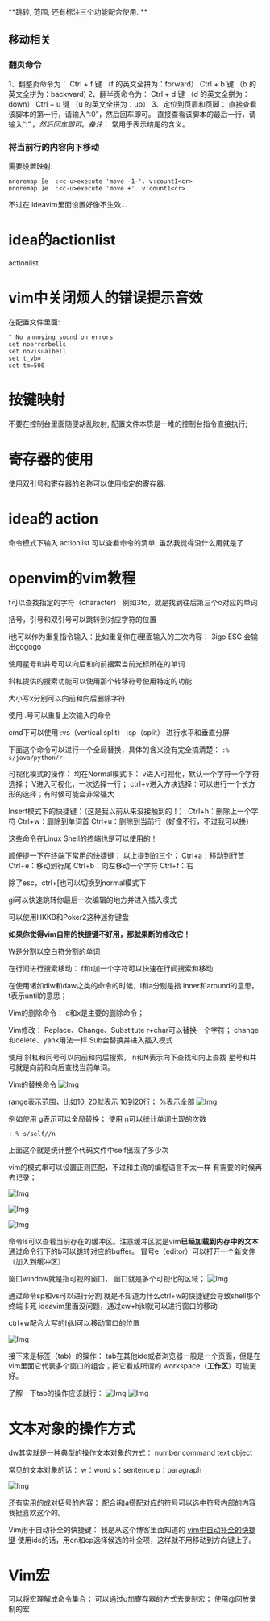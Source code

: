 **跳转, 范围, 还有标注三个功能配合使用. **

## 移动相关
### 翻页命令
1、翻整页命令为： Ctrl + f 键 （f 的英文全拼为：forward） Ctrl + b 键 （b 的英文全拼为：backward)
2、翻半页命令为： Ctrl + d 键 （d 的英文全拼为：down） Ctrl + u 键 （u 的英文全拼为：up）
3、定位到页眉和页脚： 直接查看该脚本的第一行，请输入“:0”，然后回车即可。 直接查看该脚本的最后一行，请输入“:$”，然后回车即可。 备注：$ 常用于表示结尾的含义。

### 将当前行的内容向下移动
需要设置映射: 
```vimscript
nnoremap [e  :<c-u>execute 'move -1-'. v:count1<cr>
nnoremap ]e  :<c-u>execute 'move +'. v:count1<cr>
```

不过在 ideavim里面设置好像不生效...

# idea的actionlist
actionlist

# vim中关闭烦人的错误提示音效
在配置文件里面: 
```vimscript
" No annoying sound on errors
set noerrorbells
set novisualbell
set t_vb=
set tm=500
```

# 按键映射
不要在控制台里面随便胡乱映射, 配置文件本质是一堆的控制台指令直接执行;

# 寄存器的使用
使用双引号和寄存器的名称可以使用指定的寄存器.

# idea的 action
命令模式下输入 actionlist 可以查看命令的清单, 虽然我觉得没什么用就是了


# openvim的vim教程
f可以查找指定的字符（character）
例如3fo，就是找到往后第三个o对应的单词

括号，引号和双引号可以跳转到对应字符的位置

i也可以作为重复指令输入：比如重复你在i里面输入的三次内容：
3igo ESC
会输出gogogo


使用星号和井号可以向后和向前搜索当前光标所在的单词

斜杠提供的搜索功能可以使用那个转移符号使用特定的功能

大小写x分别可以向前和向后删除字符

使用 .号可以重复上次输入的命令

cmd下可以使用 :vs（vertical split） :sp（split） 进行水平和垂直分屏

下面这个命令可以进行一个全局替换，具体的含义没有完全搞清楚：
`:% s/java/python/r`

可视化模式的操作：
均在Normal模式下：
v进入可视化，默认一个字符一个字符选择；
V进入可视化，一次选择一行；
ctrl+v进入方块选择：可以进行一个长方形的选择；有时候可能会非常强大

Insert模式下的快捷键：（这是我以前从来没接触到的！）
Ctrl+h：删除上一个字符
Ctrl+w：删除到单词首
Ctrl+u：删除到当前行（好像不行，不过我可以换）

这些命令在Linux Shell的终端也是可以使用的！

顺便提一下在终端下常用的快捷键：
以上提到的三个；
Ctrl+a：移动到行首
Ctrl+e：移动到行尾
Ctrl+b：向左移动一个字符
Ctrl+f：右

除了esc，ctrl+[也可以切换到normal模式下

gi可以快速跳转你最后一次编辑的地方并进入插入模式

可以使用HKKB和Poker2这种迷你键盘

**如果你觉得vim自带的快捷键不好用，那就果断的修改它！**

W是分割以空白符分割的单词

在行间进行搜索移动：
f和t加一个字符可以快速在行间搜索和移动

在使用诸如diw和daw之类的命令的时候，i和a分别是指 inner和around的意思，
t表示until的意思；

Vim的删除命令：
d和x是主要的删除命令；

Vim修改：
Replace、Change、Substitute
r+char可以替换一个字符；
change和delete、yank用法一样
Sub会替换并进入插入模式

使用 斜杠和问号可以向前和向后搜索，
n和N表示向下查找和向上查找
星号和井号就是向前和向后查找当前单词。

Vim的替换命令
![Img](./res/drawable/Vim替换命令.png)

range表示范围，比如10, 20就表示 10到20行； %表示全部
![Img](./res/drawable/Vim替换命令的标志位.png)

例如使用 g表示可以全局替换；
使用 n可以统计单词出现的次数

```shell
: % s/self//n
```
上面这个就是统计整个代码文件中self出现了多少次

vim的模式串可以设置正则匹配，不过和主流的编程语言不太一样
有需要的时候再去记录；

![Img](./res/drawable/Vim多文件操作需要知道的概念.png)

![Img](./res/drawable/Vim多文件操作概念直观展示.png)

![Img](./res/drawable/Vim中的Buffer缓冲区.png)

命令ls可以查看当前存在的缓冲区。注意缓冲区就是vim**已经加载到内存中的文本**
通过命令行下的b可以跳转对应的buffer。
冒号e（editor）可以打开一个新文件（加入到缓冲区）

窗口window就是指可视的窗口，
窗口就是多个可视化的区域；
![Img](./res/drawable/Vim窗口分割的效果.png)

通过命令sp和vs可以进行分割
就是不知道为什么ctrl+w的快捷键会导致shell那个终端卡死
ideavim里面没问题，通过cw+hjkl就可以进行窗口的移动

ctrl+w配合大写的hjkl可以移动窗口的位置

![Img](./res/drawable/Vim重拍窗口的操作.png)

接下来是标签（tab）的操作：
tab在其他ide或者浏览器一般是一个页面，但是在vim里面它代表多个窗口的组合；把它看成所谓的 workspace（**工作区**）可能更好。

了解一下tab的操作应该就行：
![Img](./res/drawable/Vim的标签页操作.png)
![Img](./res/drawable/Vim的标签页的切换操作.png)

# 文本对象的操作方式
dw其实就是一种典型的操作文本对象的方式：
number command text object

常见的文本对象的话：
w：word
s：sentence
p：paragraph

![Img](./res/drawable/Vim经典的文本对象的操作.png)

还有实用的成对括号的内容：
配合i和a搭配对应的符号可以选中符号内部的内容
我挺喜欢这个的。


Vim用于自动补全的快捷键：
我是从这个博客里面知道的
[vim中自动补全的快捷键](https://blog.csdn.net/henpat/article/details/42077561)
使用ide的话，用cn和cp选择候选的补全项，这样就不用移动到方向键上了。

# Vim宏
可以将宏理解成命令集合；
可以通过q加寄存器的方式去录制宏；
使用@回放录制的宏